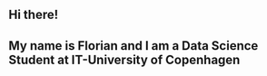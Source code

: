 <h2> Hi there! <h2>
My name is Florian and I am a Data Science Student at IT-University of Copenhagen 
